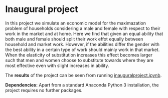 # Inaugural project
In this project we simulate an economic model for the maximazation problem of households considering a male and female with respect to their work in the market and at home. Here we find that given an equal ability that both male and female should split their work effot equally between household and market work. However, if the abilities differ the gender with the best ability in a certain type of work should mainly work in that market. When the elasticity of substitution increases this effect  becomes larger such that men and women choose to substitute towards where they are most effective even with slight increases in ability.

The **results** of the project can be seen from running [inauguralproject.ipynb](inauguralproject.ipynb).

**Dependencies:** Apart from a standard Anaconda Python 3 installation, the project requires no further packages.